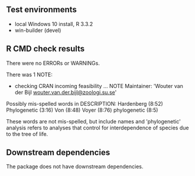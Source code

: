 ## Test environments
* local Windows 10 install, R 3.3.2
* win-builder (devel)

## R CMD check results
There were no ERRORs or WARNINGs.

There was 1 NOTE:

  * checking CRAN incoming feasibility ... NOTE
Maintainer: 'Wouter van der Bijl <wouter.van.der.bijl@zoologi.su.se>'

Possibly mis-spelled words in DESCRIPTION:
  Hardenberg (8:52)
  Phylogenetic (3:16)
  Von (8:48)
  Voyer (8:76)
  phylogenetic (8:5)

These words are not mis-spelled, but include names and 'phylogenetic' analysis
refers to analyses that control for interdependence of species due to the tree
of life.

## Downstream dependencies
The package does not have downstream dependencies.
